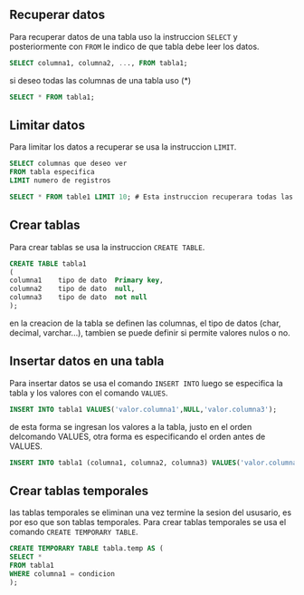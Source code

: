 ## Recuperar datos
Para recuperar datos de una tabla uso la instruccion `SELECT` y posteriormente con `FROM` le indico de que tabla debe leer los datos.

~~~~sql
SELECT columna1, columna2, ..., FROM tabla1;
~~~~

si deseo todas las columnas de una tabla uso (*)

~~~~sql
SELECT * FROM tabla1;
~~~~


## Limitar datos
Para limitar los datos a recuperar se usa la instruccion `LIMIT`.

~~~~sql
SELECT columnas que deseo ver
FROM tabla especifica
LIMIT numero de registros

SELECT * FROM table1 LIMIT 10; # Esta instruccion recuperara todas las columnas de la tabla1, solo mostrara 10 registros
~~~~

## Crear tablas
Para crear tablas se usa la instruccion `CREATE TABLE`.

~~~~sql
CREATE TABLE tabla1
(
columna1    tipo de dato  Primary key,
columna2    tipo de dato  null,
columna3    tipo de dato  not null
);
~~~~

en la creacion de la tabla se definen las columnas, el tipo de datos (char, decimal, varchar...), tambien se puede definir si permite valores nulos o no.


## Insertar datos en una tabla
Para insertar datos se usa el comando `INSERT INTO` luego se especifica la tabla y los valores con el comando `VALUES`.

~~~~sql
INSERT INTO tabla1 VALUES('valor.columna1',NULL,'valor.columna3');
~~~~

de esta forma se ingresan los valores a la tabla, justo en el orden delcomando VALUES, otra forma es especificando el orden antes de VALUES.

~~~~sql
INSERT INTO tabla1 (columna1, columna2, columna3) VALUES('valor.columna1',NULL,'valor.columna3');
~~~~

## Crear tablas temporales
las tablas temporales se eliminan una vez termine la sesion del ususario, es por eso que son tablas temporales.
Para crear tablas temporales se usa el comando `CREATE TEMPORARY TABLE`.

~~~~sql
CREATE TEMPORARY TABLE tabla.temp AS (
SELECT *
FROM tabla1
WHERE columna1 = condicion
);
~~~~



